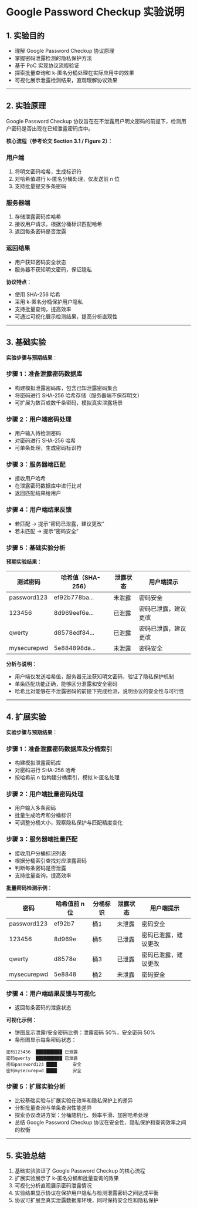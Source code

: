 # Google Password Checkup 实验说明

## 1. 实验目的

* 理解 Google Password Checkup 协议原理
* 掌握密码泄露检测的隐私保护方法
* 基于 PoC 实现协议流程验证
* 探索批量查询和 k-匿名分桶处理在实际应用中的效果
* 可视化展示泄露检测结果，直观理解协议效果

---

## 2. 实验原理

Google Password Checkup 协议旨在在不泄露用户明文密码的前提下，检测用户密码是否出现在已知泄露密码库中。

**核心流程（参考论文 Section 3.1 / Figure 2）**：

### 用户端

1. 将明文密码哈希，生成标识符
2. 对哈希值进行 k-匿名分桶处理，仅发送前 n 位
3. 支持批量提交多条密码

### 服务器端

1. 存储泄露密码库哈希
2. 接收用户请求，根据分桶标识匹配哈希
3. 返回每条密码是否泄露

### 返回结果

* 用户获知密码安全状态
* 服务器不获知明文密码，保证隐私

**协议特点**：

* 使用 SHA-256 哈希
* 采用 k-匿名分桶保护用户隐私
* 支持批量查询，提高效率
* 可通过可视化展示检测结果，提高分析直观性

---

## 3. 基础实验

**实验步骤与预期结果**：

### 步骤 1：准备泄露密码数据库

* 构建模拟泄露密码库，包含已知泄露密码集合
* 将密码进行 SHA-256 哈希存储（服务器端不保存明文）
* 可扩展为数百或数千条密码，模拟真实泄露场景

### 步骤 2：用户端密码处理

* 用户输入待检测密码
* 对密码进行 SHA-256 哈希
* 可单条处理，生成密码标识符

### 步骤 3：服务器端匹配

* 接收用户哈希
* 在泄露密码数据库中进行比对
* 返回匹配结果给用户

### 步骤 4：用户端结果反馈

* 若匹配 → 提示“密码已泄露，建议更改”
* 若未匹配 → 提示“密码安全”

### 步骤 5：基础实验分析

**预期实验结果**：

| 测试密码        | 哈希值（SHA-256）  | 泄露状态 | 用户端提示      |
| ----------- | ------------- | ---- | ---------- |
| password123 | ef92b778ba... | 未泄露  | 密码安全       |
| 123456      | 8d969eef6e... | 已泄露  | 密码已泄露，建议更改 |
| qwerty      | d8578edf84... | 已泄露  | 密码已泄露，建议更改 |
| mysecurepwd | 5e884898da... | 未泄露  | 密码安全       |

**分析与说明**：

* 用户端仅发送哈希值，服务器无法获知明文密码，验证了隐私保护机制
* 单条匹配功能正确，能够区分泄露和安全密码
* 哈希比对能够在不泄露密码的前提下完成检测，说明协议的安全性与可行性

---

## 4. 扩展实验

**实验步骤与预期结果**：

### 步骤 1：准备泄露密码数据库及分桶索引

* 构建模拟泄露密码库
* 对密码进行 SHA-256 哈希
* 按哈希前 n 位构建分桶索引，模拟 k-匿名处理

### 步骤 2：用户端批量密码处理

* 用户输入多条密码
* 批量生成哈希和分桶标识
* 可调整分桶大小，观察隐私保护与匹配精度变化

### 步骤 3：服务器端批量匹配

* 接收用户分桶标识列表
* 根据分桶索引查找对应泄露密码
* 判断每条密码是否泄露
* 支持批量查询，提高效率

**批量密码检测示例**：

| 密码          | 哈希值前 n 位 | 分桶标识 | 泄露状态 | 用户端提示      |
| ----------- | -------- | ---- | ---- | ---------- |
| password123 | ef92b7   | 桶1   | 未泄露  | 密码安全       |
| 123456      | 8d969e   | 桶5   | 已泄露  | 密码已泄露，建议更改 |
| qwerty      | d8578e   | 桶3   | 已泄露  | 密码已泄露，建议更改 |
| mysecurepwd | 5e8848   | 桶2   | 未泄露  | 密码安全       |

### 步骤 4：用户端结果反馈与可视化

* 返回每条密码的泄露状态

**可视化示例**：

* 饼图显示泄露/安全密码比例：泄露密码 50%，安全密码 50%
* 条形图显示每条密码状态：

```
密码123456  ██████████ 已泄露
密码qwerty  ██████████ 已泄露
密码password123 ████      安全
密码mysecurepwd ████      安全
```

### 步骤 5：扩展实验分析

* 比较基础实验与扩展实验在效率和隐私保护上的差异
* 分析批量查询与单条查询性能差异
* 探索协议改进方案：分桶随机化、频率平滑、加密哈希处理
* 总结 Google Password Checkup 协议在安全性、隐私保护和查询效率之间的权衡

---

## 5. 实验总结

1. 基础实验验证了 Google Password Checkup 的核心流程
2. 扩展实验展示了 k-匿名分桶和批量查询的效果
3. 可视化分析直观展示密码泄露情况
4. 实验结果显示协议在保护用户隐私与检测泄露密码之间达成平衡
5. 协议可扩展至真实泄露数据库环境，同时保持安全性和隐私保护
